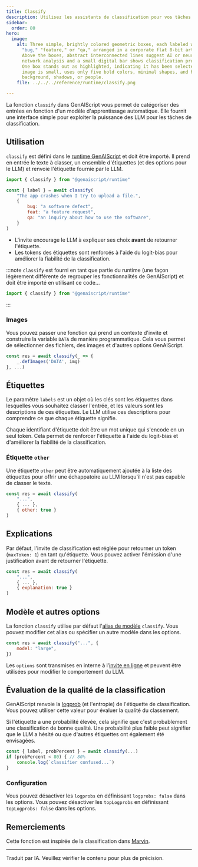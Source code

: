 ```yaml
---
title: Classify
description: Utilisez les assistants de classification pour vos tâches de classification
sidebar:
  order: 80
hero:
  image:
    alt: Three simple, brightly colored geometric boxes, each labeled with either
      "bug," "feature," or "qa," arranged in a corporate flat 8-bit art style.
      Above the boxes, abstract interconnected lines suggest AI or neural
      network analysis and a small digital bar shows classification probability.
      One box stands out as highlighted, indicating it has been selected. The
      image is small, uses only five bold colors, minimal shapes, and has no
      background, shadows, or people.
    file: ../../../reference/runtime/classify.png

---
```


La fonction `classify` dans GenAIScript vous permet de catégoriser des entrées en fonction d'un modèle d'apprentissage automatique.
Elle fournit une interface simple pour exploiter la puissance des LLM pour les tâches de classification.

## Utilisation

`classify` est défini dans le [runtime GenAIScript](/genaiscript/reference/runtime) et doit être importé. Il prend en entrée le texte à classer, un ensemble d'étiquettes (et des options pour le LLM)
et renvoie l'étiquette fournie par le LLM.

```js
import { classify } from "@genaiscript/runtime"

const { label } = await classify(
    "The app crashes when I try to upload a file.",
    {
        bug: "a software defect",
        feat: "a feature request",
        qa: "an inquiry about how to use the software",
    }
)
```

* L'invite encourage le LLM à expliquer ses choix **avant** de retourner l'étiquette.
* Les tokens des étiquettes sont renforcés à l'aide du logit-bias pour améliorer la fiabilité de la classification.

:::note
`classify` est fourni en tant que partie du runtime (une façon légèrement différente de regrouper les fonctionnalités de GenAIScript) et doit être importé en utilisant ce code...

```js
import { classify } from "@genaiscript/runtime"
```
:::

### Images

Vous pouvez passer une fonction qui prend un contexte d'invite
et construire la variable `DATA` de manière programmatique.
Cela vous permet de sélectionner des fichiers, des images et d'autres options GenAIScript.

```js
const res = await classify(_ => {
    _.defImages('DATA', img)
}, ...)
```

## Étiquettes

Le paramètre `labels` est un objet où les clés sont les étiquettes dans lesquelles vous souhaitez classer l'entrée, et les valeurs sont les descriptions de ces étiquettes. Le LLM utilise ces descriptions pour comprendre ce que chaque étiquette signifie.

Chaque identifiant d'étiquette doit être un mot unique qui s'encode en un seul token. Cela permet de renforcer l'étiquette à l'aide du logit-bias et d'améliorer la fiabilité de la classification.

### Étiquette `other`

Une étiquette `other` peut être automatiquement ajoutée à la liste
des étiquettes pour offrir une échappatoire au LLM lorsqu'il n'est pas capable de classer le texte.

```js "other: true"
const res = await classify(
    "...",
    { ... },
    { other: true }
)
```

## Explications

Par défaut, l'invite de classification est réglée pour retourner un token (`maxToken: 1`) en tant qu'étiquette.
Vous pouvez activer l'émission d'une justification avant de retourner l'étiquette.

```js "explanation: true"
const res = await classify(
    "...",
    { ... },
    { explanation: true }
)
```

## Modèle et autres options

La fonction `classify` utilise par défaut l'[alias de modèle](/genaiscript/reference/scripts/model-aliases) `classify`.
Vous pouvez modifier cet alias ou spécifier un autre modèle dans les options.

```js
const res = await classify("...", {
    model: "large",
})
```

Les `options` sont transmises en interne à l’[invite en ligne](/genaiscript/reference/scripts/inline-prompts) et peuvent être utilisées pour modifier le comportement du LLM.

## Évaluation de la qualité de la classification

GenAIScript renvoie la [logprob](/genaiscript/reference/scripts/logprobs) (et l'entropie) de l'étiquette de classification. Vous pouvez utiliser cette valeur pour évaluer la qualité du classement.

Si l'étiquette a une probabilité élevée, cela signifie que c'est probablement une classification de bonne qualité. Une probabilité plus faible peut signifier que le LLM a hésité ou que d'autres étiquettes ont également été envisagées.

```js
const { label, probPercent } = await classify(...)
if (probPercent < 80) { // 80%
    console.log(`classifier confused...`)
}
```

### Configuration

Vous pouvez désactiver les `logprobs` en définissant `logprobs: false` dans les options. Vous pouvez désactiver les `topLogprobs` en définissant `topLogprobs: false` dans les options.

## Remerciements

Cette fonction est inspirée de la classification dans [Marvin](https://www.askmarvin.ai/docs/text/classification/).

<hr />

Traduit par IA. Veuillez vérifier le contenu pour plus de précision.
